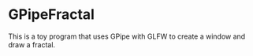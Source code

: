# GPipeFractal

This is a toy program that uses GPipe with GLFW to create a window and draw a fractal.

